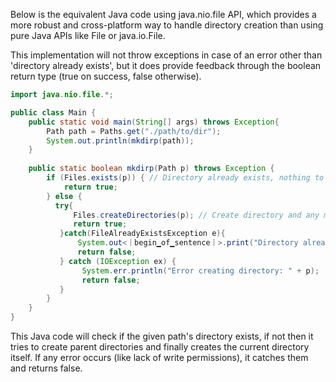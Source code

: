 Below is the equivalent Java code using java.nio.file API, which provides a more robust and cross-platform way to handle directory creation than using pure Java APIs like File or java.io.File. 

This implementation will not throw exceptions in case of an error other than 'directory already exists', but it does provide feedback through the boolean return type (true on success, false otherwise).

```java
import java.nio.file.*;

public class Main {
    public static void main(String[] args) throws Exception{
        Path path = Paths.get("./path/to/dir");
        System.out.println(mkdirp(path));
    }
    
    public static boolean mkdirp(Path p) throws Exception {
        if (Files.exists(p)) { // Directory already exists, nothing to do return true
            return true;
        } else { 
          try{
              Files.createDirectories(p); // Create directory and any missing parents
              return true;
           }catch(FileAlreadyExistsException e){
               System.out<｜begin▁of▁sentence｜>.print("Directory already exists");
               return false;
           } catch (IOException ex) { 
                System.err.println("Error creating directory: " + p);
                return false;
           }  
        }
    }
}
```
This Java code will check if the given path's directory exists, if not then it tries to create parent directories and finally creates the current directory itself. If any error occurs (like lack of write permissions), it catches them and returns false.

